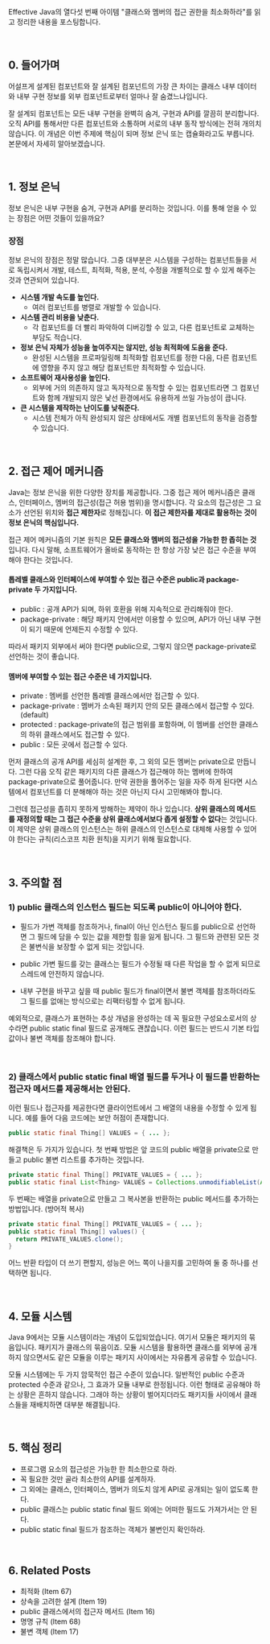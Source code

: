 Effective Java의 열다섯 번째 아이템 "클래스와 멤버의 접근 권한을 최소화하라"를 읽고 정리한 내용을 포스팅합니다.

<br>

## 0. 들어가며

어설프게 설계된 컴포넌트와 잘 설계된 컴포넌트의 가장 큰 차이는 클래스 내부 데이터와 내부 구현 정보를 외부 컴포넌트로부터 얼마나 잘 숨겼느냐입니다.

잘 설계되 컴포넌트는 모든 내부 구현을 완벽히 숨겨, 구현과 API를 깔끔히 분리합니다. 오직 API를 통해서만 다른 컴포넌트와 소통하며 서로의 내부 동작 방식에는 전혀 개의치 않습니다. 이 개념은 이번 주제에 핵심이 되며 정보 은닉 또는 캡슐화라고도 부릅니다. 본문에서 자세히 알아보겠습니다.

<br>

## 1. 정보 은닉

정보 은닉은 내부 구현을 숨겨, 구현과 API를 분리하는 것입니다. 이를 통해 얻을 수 있는 장점은 어떤 것들이 있을까요?

### 장점

정보 은닉의 장점은 정말 많습니다. 그중 대부분은 시스템을 구성하는 컴포넌트들을 서로 독립시켜서 개발, 테스트, 최적화, 적용, 분석, 수정을 개별적으로 할 수 있게 해주는 것과 연관되어 있습니다. 

- **시스템 개발 속도를 높인다.**
  - 여러 컴포넌트를 병렬로 개발할 수 있습니다.
- **시스템 관리 비용을 낮춘다.**
  - 각 컴포넌트를 더 빨리 파악하여 디버깅할 수 있고, 다른 컴포넌트로 교체하는 부담도 적습니다.
- **정보 은닉 자체가 성능을 높여주지는 않지만, 성능 최적화에 도움을 준다.**
  - 완성된 시스템을 프로파일링해 최적화할 컴포넌트를 정한 다음, 다른 컴포넌트에 영향을 주지 않고 해당 컴포넌트만 최적화할 수 있습니다.
- **소프트웨어 재사용성을 높인다.**
  - 외부에 거의 의존하지 않고 독자적으로 동작할 수 있는 컴포넌트라면 그 컴포넌트와 함께 개발되지 않은 낯선 환경에서도 유용하게 쓰일 가능성이 큽니다.
- **큰 시스템을 제작하는 난이도를 낮춰준다.**
  - 시스템 전체가 아직 완성되지 않은 상태에서도 개별 컴포넌트의 동작을 검증할 수 있습니다.

<br>

## 2. 접근 제어 메커니즘

Java는 정보 은닉을 위한 다양한 장치를 제공합니다. 그중 접근 제어 메커니즘은 클래스, 인터페이스, 멤버의 접근성(접근 허용 범위)을 명시합니다. 각 요소의 접근성은 그 요소가 선언된 위치와 **접근 제한자**로 정해집니다. **이 접근 제한자를 제대로 활용하는 것이 정보 은닉의 핵심입니다.**

접근 제어 메커니즘의 기본 원칙은 **모든 클래스와 멤버의 접근성을 가능한 한 좁히는 것**입니다. 다시 말해, 소프트웨어가 올바로 동작하는 한 항상 가장 낮은 접근 수준을 부여해야 한다는 것입니다.

#### **톱레벨 클래스와 인터페이스**에 부여할 수 있는 접근 수준은 public과 package-private 두 가지입니다.

- public : 공개 API가 되며, 하위 호환을 위해 지속적으로 관리해줘야 한다.
- package-private : 해당 패키지 안에서만 이용할 수 있으며, API가 아닌 내부 구현이 되기 때문에 언제든지 수정할 수 있다.

따라서 패키지 외부에서 써야 한다면 public으로, 그렇지 않으면 package-private로 선언하는 것이 좋습니다.

#### **멤버**에 부여할 수 있는 접근 수준은 네 가지입니다.

- private : 멤버를 선언한 톱레벨 클래스에서만 접근할 수 있다.
- package-private : 멤버가 소속된 패키지 안의 모든 클래스에서 접근할 수 있다. (default)
- protected : package-private의 접근 범위를 포함하며, 이 멤버를 선언한 클래스의 하위 클래스에서도 접근할 수 있다.
- public : 모든 곳에서 접근할 수 있다.

먼저 클래스의 공개 API를 세심히 설계한 후, 그 외의 모든 멤버는 private으로 만듭니다. 그런 다음 오직 같은 패키지의 다른 클래스가 접근해야 하는 멤버에 한하여 package-private으로 풀어줍니다. 만약 권한을 풀어주는 일을 자주 하게 된다면 시스템에서 컴포넌트를 더 분해해야 하는 것은 아닌지 다시 고민해봐야 합니다.

그런데 접근성을 좁히지 못하게 방해하는 제약이 하나 있습니다. **상위 클래스의 메서드를 재정의할 때는 그 접근 수준을 상위 클래스에서보다 좁게 설정할 수 없다**는 것입니다. 이 제약은 상위 클래스의 인스턴스는 하위 클래스의 인스턴스로 대체해 사용할 수 있어야 한다는 규칙(리스코프 치환 원칙)을 지키기 위해 필요합니다.

<br>

## 3. 주의할 점

### 1) public 클래스의 인스턴스 필드는 되도록 public이 아니어야 한다.

- 필드가 가변 객체를 참조하거나, final이 아닌 인스턴스 필드를 public으로 선언하면 그 필드에 담을 수 있는 값을 제한할 힘을 잃게 됩니다. 그 필드와 관련된 모든 것은 불변식을 보장할 수 없게 되는 것입니다.
- public 가변 필드를 갖는 클래스는 필드가 수정될 때 다른 작업을 할 수 없게 되므로 스레드에 안전하지 않습니다. 

- 내부 구현을 바꾸고 싶을 때 public 필드가 final이면서 불변 객체를 참조하더라도 그 필드를 없애는 방식으로는 리팩터링할 수 없게 됩니다.

예외적으로, 클래스가 표현하는 추상 개념을 완성하는 데 꼭 필요한 구성요소로서의 상수라면 public static final 필드로 공개해도 괜찮습니다. 이런 필드는 반드시 기본 타입 값이나 불변 객체를 참조해야 합니다.

<br>

### 2) 클래스에서 public static final 배열 필드를 두거나 이 필드를 반환하는 접근자 메서드를 제공해서는 안된다.

이런 필드나 접근자를 제공한다면 클라이언트에서 그 배열의 내용을 수정할 수 있게 됩니다. 예를 들어 다음 코드에는 보안 허점이 존재합니다.

```java
public static final Thing[] VALUES = { ... };
```

해결책은 두 가지가 있습니다. 첫 번째 방법은 앞 코드의 public 배열을 private으로 만들고 public 불변 리스트를 추가하는 것입니다. 

```java
private static final Thing[] PRIVATE_VALUES = { ... };
public static final List<Thing> VALUES = Collections.unmodifiableList(Arrays.asList(PRIVATE_VALUES));
```

두 번째는 배열을 private으로 만들고 그 복사본을 반환하는 public 메서드를 추가하는 방법입니다. (방어적 복사)

```java
private static final Thing[] PRIVATE_VALUES = { ... };
public static final Thing[] values() {
  return PRIVATE_VALUES.clone();
}
```

어느 반환 타입이 더 쓰기 편할지, 성능은 어느 쪽이 나을지를 고민하여 둘 중 하나를 선택하면 됩니다.

<br>

## 4. 모듈 시스템

Java 9에서는 모듈 시스템이라는 개념이 도입되었습니다. 여기서 모듈은 패키지의 묶음입니다. 패키지가 클래스의 묶음이죠. 모듈 시스템을 활용하면 클래스를 외부에 공개하지 않으면서도 같은 모듈을 이루는 패키지 사이에서는 자유롭게 공유할 수 있습니다. 

모듈 시스템에는 두 가지 암묵적인 접근 수준이 있습니다. 일반적인 public 수준과 protected 수준과 같으나, 그 효과가 모듈 내부로 한정됩니다. 이런 형태로 공유해야 하는 상황은 흔하지 않습니다. 그래야 하는 상황이 벌어지더라도 패키지들 사이에서 클래스들을 재배치하면 대부분 해결됩니다. 

<br>

## 5. 핵심 정리

- 프로그램 요소의 접근성은 가능한 한 최소한으로 하라.
- 꼭 필요한 것만 골라 최소한의 API를 설계하자.
- 그 외에는 클래스, 인터페이스, 멤버가 의도치 않게 API로 공개되는 일이 없도록 한다.
- public 클래스는 public static final 필드 외에는 어떠한 필드도 가져가서는 안 된다.
- public static final 필드가 참조하는 객체가 불변인지 확인하라.

<br>

## 6. Related Posts

- 최적화 (Item 67)
- 상속을 고려한 설계 (Item 19)
- public 클래스에서의 접근자 메서드 (Item 16)
- 명명 규칙 (Item 68)
- 불변 객체 (Item 17)
